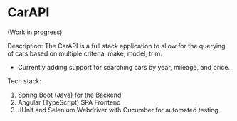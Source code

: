 # CarAPI
(Work in progress)

Description: The CarAPI is a full stack application to allow for the querying of cars based on multiple criteria: make, model, trim. 
 - Currently adding support for searching cars by year, mileage, and price.

Tech stack:
1. Spring Boot (Java) for the Backend
2. Angular (TypeScript) SPA Frontend
3. JUnit and Selenium Webdriver with Cucumber for automated testing
